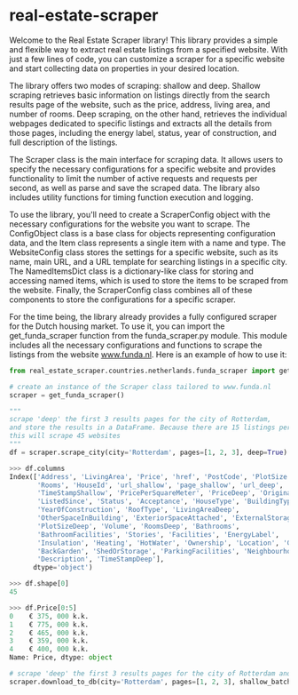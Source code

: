 # real-estate-scraper

Welcome to the Real Estate Scraper library! This library provides a simple and flexible way to extract real estate listings from a specified website. With just a few lines of code, you can customize a scraper for a specific website and start collecting data on properties in your desired location.

The library offers two modes of scraping: shallow and deep. Shallow scraping retrieves basic information on listings directly from the search results page of the website, such as the price, address, living area, and number of rooms. Deep scraping, on the other hand, retrieves the individual webpages dedicated to specific listings and extracts all the details from those pages, including the energy label, status, year of construction, and full description of the listings.

The Scraper class is the main interface for scraping data. It allows users to specify the necessary configurations for a specific website and provides functionality to limit the number of active requests and requests per second, as well as parse and save the scraped data. The library also includes utility functions for timing function execution and logging.

To use the library, you'll need to create a ScraperConfig object with the necessary configurations for the website you want to scrape. The ConfigObject class is a base class for objects representing configuration data, and the Item class represents a single item with a name and type. The WebsiteConfig class stores the settings for a specific website, such as its name, main URL, and a URL template for searching listings in a specific city. The NamedItemsDict class is a dictionary-like class for storing and accessing named items, which is used to store the items to be scraped from the website. Finally, the ScraperConfig class combines all of these components to store the configurations for a specific scraper.

For the time being, the library already provides a fully configured scraper for the Dutch housing market. To use it, you can import the get_funda_scraper function from the funda_scraper.py module. This module includes all the necessary configurations and functions to scrape the listings from the website www.funda.nl. Here is an example of how to use it:

```python
from real_estate_scraper.countries.netherlands.funda_scraper import get_funda_scraper

# create an instance of the Scraper class tailored to www.funda.nl
scraper = get_funda_scraper()

"""
scrape 'deep' the first 3 results pages for the city of Rotterdam, 
and store the results in a DataFrame. Because there are 15 listings per results page, 
this will scrape 45 websites 
"""
df = scraper.scrape_city(city='Rotterdam', pages=[1, 2, 3], deep=True)

>>> df.columns
Index(['Address', 'LivingArea', 'Price', 'href', 'PostCode', 'PlotSize',
       'Rooms', 'HouseId', 'url_shallow', 'page_shallow', 'url_deep',
       'TimeStampShallow', 'PricePerSquareMeter', 'PriceDeep', 'OriginalPrice',
       'ListedSince', 'Status', 'Acceptance', 'HouseType', 'BuildingType',
       'YearOfConstruction', 'RoofType', 'LivingAreaDeep',
       'OtherSpaceInBuilding', 'ExteriorSpaceAttached', 'ExternalStorageSpace',
       'PlotSizeDeep', 'Volume', 'RoomsDeep', 'Bathrooms',
       'BathroomFacilities', 'Stories', 'Facilities', 'EnergyLabel',
       'Insulation', 'Heating', 'HotWater', 'Ownership', 'Location', 'Garden',
       'BackGarden', 'ShedOrStorage', 'ParkingFacilities', 'Neighbourhood',
       'Description', 'TimeStampDeep'],
      dtype='object')

>>> df.shape[0]
45

>>> df.Price[0:5]
0    € 375, 000 k.k.
1    € 775, 000 k.k.
2    € 465, 000 k.k.
3    € 359, 000 k.k.
4    € 400, 000 k.k.
Name: Price, dtype: object

# scrape 'deep' the first 3 results pages for the city of Rotterdam and store the results in a SQLite database
scraper.download_to_db(city='Rotterdam', pages=[1, 2, 3], shallow_batch_size=5, deep=True)
```
